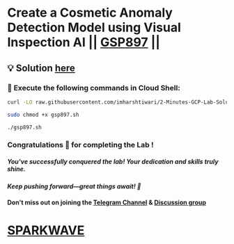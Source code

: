 # Create a Cosmetic Anomaly Detection Model using Visual Inspection AI || [GSP897](https://www.cloudskillsboost.google/focuses/34181?parent=catalog) ||

## 💡 Solution [here](https://youtu.be/X95kc9AZk5c)

### 🚀 **Execute the following commands in Cloud Shell:**

```bash
curl -LO raw.githubusercontent.com/imharshtiwari/2-Minutes-GCP-Lab-Solutions/refs/heads/main/Create%20a%20Cosmetic%20Anomaly%20Detection%20Model%20using%20Visual%20Inspection%20AI/gsp897.sh

sudo chmod +x gsp897.sh

./gsp897.sh
```

### Congratulations 🎉 for completing the Lab !

##### *You've successfully conquered the lab! Your dedication and skills truly shine.*

#### *Keep pushing forward—great things await! 🚀*

#### Don't miss out on joining the [Telegram Channel](https://t.me/sparkwave.01) & [Discussion group](https://t.me/sparkwave.01chats)

# [SPARKWAVE](https://www.youtube.com/@sparkwave.01)
